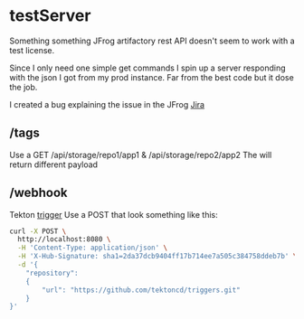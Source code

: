 # testServer

Something something JFrog artifactory rest API doesn't seem to work with
a test license.

Since I only need one simple get commands I spin up a server responding with the json I got from my prod instance.
Far from the best code but it dose the job.

I created a bug explaining  the issue in the JFrog [Jira](https://www.jfrog.com/jira/browse/RTFACT-23754)

## /tags

Use a GET
/api/storage/repo1/app1 & /api/storage/repo2/app2
The will return different payload

## /webhook

Tekton [trigger](https://github.com/tektoncd/triggers/tree/master/examples)
Use a POST that look something like this:

```bash
curl -X POST \
  http://localhost:8080 \
  -H 'Content-Type: application/json' \
  -H 'X-Hub-Signature: sha1=2da37dcb9404ff17b714ee7a505c384758ddeb7b' \
  -d '{
	"repository":
	{
		"url": "https://github.com/tektoncd/triggers.git"
	}
}'
```
